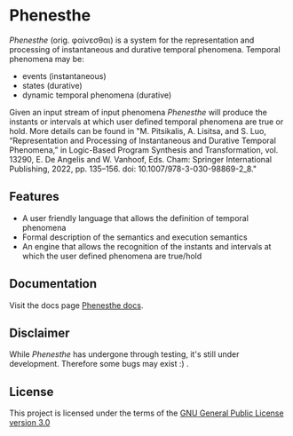 # Phenesthe

_Phenesthe_ (orig. φαίνεσθαι) is a system for the representation and processing of instantaneous and durative temporal phenomena. Temporal phenomena may be:
- events (instantaneous)
- states (durative)
- dynamic temporal phenomena (durative)

Given an input stream of input phenomena _Phenesthe_ will produce the instants or intervals at which user defined temporal phenomena are true or hold. More details can be found in "M. Pitsikalis, A. Lisitsa, and S. Luo, “Representation and Processing of Instantaneous and Durative Temporal Phenomena,” in Logic-Based Program Synthesis and Transformation, vol. 13290, E. De Angelis and W. Vanhoof, Eds. Cham: Springer International Publishing, 2022, pp. 135–156. doi: 10.1007/978-3-030-98869-2_8."

## Features

- A user friendly language that allows the definition of temporal phenomena
- Formal description of the semantics and execution semantics
- An engine that allows the recognition of the instants and intervals at which the user defined phenomena are true/hold

## Documentation
Visit the docs page [Phenesthe docs](https://manospits.github.io/Phenesthe/ ). 

## Disclaimer

While _Phenesthe_ has undergone through testing, it's still under development.  Therefore some bugs may exist :) . 

## License

This project is licensed under the terms of the [GNU General Public License version 3.0](https://www.gnu.org/licenses/gpl-3.0.html)
